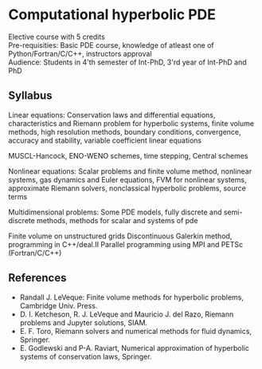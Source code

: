 # Computational hyperbolic PDE

Elective course with 5 credits  
Pre-requisities: Basic PDE course, knowledge of atleast one of Python/Fortran/C/C++, instructors approval  
Audience: Students in 4'th semester of Int-PhD,  3'rd year of Int-PhD and PhD

## Syllabus

Linear equations: 
Conservation laws and differential equations, characteristics and Riemann problem for hyperbolic systems, finite volume methods, high resolution methods, boundary conditions, convergence, accuracy and stability, variable coefficient linear equations

MUSCL-Hancock, ENO-WENO schemes, time stepping, Central schemes

Nonlinear equations:
Scalar problems and finite volume method, nonlinear systems, gas dynamics and Euler equations, FVM for nonlinear systems, approximate Riemann solvers, nonclassical hyperbolic problems, source terms

Multidimensional problems:
Some PDE models, fully discrete and semi-discrete methods, methods for scalar and systems of pde

Finite volume on unstructured grids
Discontinuous Galerkin method, programming in C++/deal.II
Parallel programming using MPI and PETSc (Fortran/C/C++)

## References

* Randall J. LeVeque: Finite volume methods for hyperbolic problems, Cambridge Univ. Press.
* D. I. Ketcheson, R. J. LeVeque and Mauricio J. del Razo, Riemann problems and Jupyter solutions, SIAM.
* E. F. Toro, Riemann solvers and numerical methods for fluid dynamics, Springer.
* E. Godlewski and P-A. Raviart, Numerical approximation of hyperbolic systems of conservation laws, Springer.

